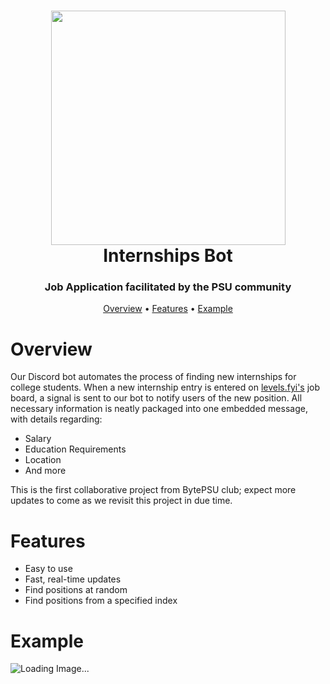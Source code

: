 <h1 align=center>
    <img src="https://i.imgur.com/XiavREx.jpg" width=375>
    <br>Internships Bot</br>
</h1>

<h3 align=center>Job Application facilitated by the PSU community</h3>

<p align="center">
  <a href="#overview">Overview</a>
  •
  <a href="#features">Features</a>
  •
  <a href="#example">Example</a>
</p>

# Overview
Our Discord bot automates the process of finding new internships for college students. When a new internship entry is entered on [levels.fyi's](https://levels.fyi/internships) job board, a signal is sent to our bot to notify users of the new position. All necessary information is neatly packaged into one embedded message, with details regarding: 

- Salary
- Education Requirements
- Location
- And more

This is the first collaborative project from BytePSU club; expect more updates to come as we revisit this project in due time.
# Features
- Easy to use
- Fast, real-time updates
- Find positions at random
- Find positions from a specified index
# Example
![Loading Image...](https://imgur.com/05fcK3Z.gif)
